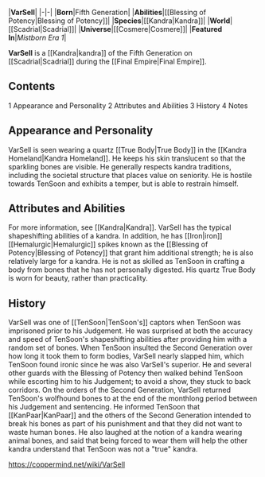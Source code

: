 |**VarSell**|
|-|-|
|**Born**|Fifth Generation|
|**Abilities**|[[Blessing of Potency\|Blessing of Potency]]|
|**Species**|[[Kandra\|Kandra]]|
|**World**|[[Scadrial\|Scadrial]]|
|**Universe**|[[Cosmere\|Cosmere]]|
|**Featured In**|*Mistborn Era 1*|

**VarSell** is a [[Kandra\|kandra]] of the Fifth Generation on [[Scadrial\|Scadrial]] during the [[Final Empire\|Final Empire]].

## Contents

1 Appearance and Personality
2 Attributes and Abilities
3 History
4 Notes


## Appearance and Personality
VarSell is seen wearing a quartz [[True Body\|True Body]] in the [[Kandra Homeland\|Kandra Homeland]]. He keeps his skin translucent so that the sparkling bones are visible. He generally respects kandra traditions, including the societal structure that places value on seniority. He is hostile towards TenSoon and exhibits a temper, but is able to restrain himself.

## Attributes and Abilities
For more information, see [[Kandra\|Kandra]].
VarSell has the typical shapeshifting abilities of a kandra. In addition, he has [[Iron\|iron]] [[Hemalurgic\|Hemalurgic]] spikes known as the [[Blessing of Potency\|Blessing of Potency]] that grant him additional strength; he is also relatively large for a kandra. He is not as skilled as TenSoon in crafting a body from bones that he has not personally digested. His quartz True Body is worn for beauty, rather than practicality.

## History
VarSell was one of [[TenSoon\|TenSoon's]] captors when TenSoon was imprisoned prior to his Judgement. He was surprised at both the accuracy and speed of TenSoon's shapeshifting abilities after providing him with a random set of bones. When TenSoon insulted the Second Generation over how long it took them to form bodies, VarSell nearly slapped him, which TenSoon found ironic since he was also VarSell's superior. He and several other guards with the Blessing of Potency then walked behind TenSoon while escorting him to his Judgement; to avoid a show, they stuck to back corridors.
On the orders of the Second Generation, VarSell returned TenSoon's wolfhound bones to at the end of the monthlong period between his Judgement and sentencing. He informed TenSoon that [[KanPaar\|KanPaar]] and the others of the Second Generation intended to break his bones as part of his punishment and that they did not want to waste human bones. He also laughed at the notion of a kandra wearing animal bones, and said that being forced to wear them will help the other kandra understand that TenSoon was not a "true" kandra.



https://coppermind.net/wiki/VarSell